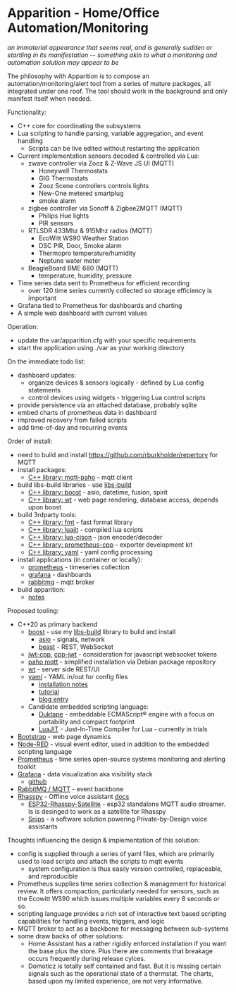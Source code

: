 # Apparition - Home/Office Automation/Monitoring

_an immaterial appearance that seems real, and is generally sudden or startling in its manifestation -- something akin to what a monitoring and automation solution may appear to be_

The philosophy with Apparition is to compose an automation/monitoring/alert tool from a series of mature packages, all integrated under one roof.  The tool should work in the background and only manifest itself when needed.

Functionality:
* C++ core for coordinating the subsystems
* Lua scripting to handle parsing, variable aggregation, and event handling
  * Scripts can be live edited without restarting the application
* Current implementation sensors decoded & controlled via Lua:
  * zwave controller via Zooz & Z-Wave JS UI (MQTT)
    * Honeywell Thermostats
    * GIG Thermostats
    * Zooz Scene controllers controls lights
    * New-One metered smartplug
    * smoke alarm
  * zigbee controller via Sonoff & Zigbee2MQTT (MQTT)
    * Philips Hue lights
    * PIR sensors
  * RTLSDR 433Mhz & 915Mhz radios (MQTT)
    * EcoWitt WS90 Weather Station
    * DSC PIR, Door, Smoke alarm
    * Thermopro temperature/humidity
    * Neptune water meter
  * BeagleBoard BME 680 (MQTT)
    * temperature, humidity, pressure
* Time series data sent to Prometheus for efficient recording
  * over 120 time series currently collected so storage efficiency is important
* Grafana tied to Prometheus for dashboards and charting
* A simple web dashboard with current values

Operation:
* update the var/apparition.cfg with your specific requirements
* start the application using ./var as your working directory

On the immediate todo list:
* dashboard updates:
  * organize devices & sensors logically - defined by Lua config statements
  * control devices using widgets - triggering Lua control scripts
* provide persistence via an attached database, probably sqlite
* embed charts of prometheus data in dashboard
* improved recovery from failed scripts
* add time-of-day and recurring events

Order of install:
* need to build and install https://github.com/rburkholder/repertory for MQTT
* install packages:
  * [C++ library: mqtt-paho](docs/mqtt-paho.md) - mqtt client
* build libs-build libraries - use [libs-build](https://github.com/rburkholder/libs-build)
  * [C++ library: boost](docs/boost.md) - asio, datetime, fusion, spirit
  * [C++ library: wt](docs/wt.md) - web page rendering, database access, depends upon boost
* build 3rdparty tools:
  * [C++ library: fmt](docs/fmt.md) - fast format library
  * [C++ library: luajit](docs/lua.md) - compiled lua scripts
  * [C++ library: lua-cjson](docs/lua.md) - json encoder/decoder
  * [C++ library: prometheus-cpp](docs/prometheus-cpp.md) - exporter development kit
  * [C++ library: yaml](docs/yaml-cpp.md) - yaml config processing
* install applications (in container or locally):
  * [prometheus](docs/prometheus.md) - timeseries collection
  * [grafana](docs/grafana.md) - dashboards
  * [rabbitmq](docs/rabbitmq) - mqtt broker
* build apparition:
  * [notes](docs/apparition.md)

Proposed tooling:
* C++20 as primary backend
  * [boost](https://www.boost.org/) - use my [libs-build](https://github.com/rburkholder/libs-build) library to bulid and install
    * [asio](https://www.boost.org/doc/libs/1_82_0/doc/html/boost_asio.html) - signals, network
    * [beast](https://www.boost.org/doc/libs/1_82_0/libs/beast/doc/html/index.html) - REST, WebSocket
  * [jwt-cpp](https://thalhammer.github.io/jwt-cpp/), [cpp-jwt](https://github.com/arun11299/cpp-jwt) - consideration for javascript websocket tokens
  * [paho mqtt](https://github.com/eclipse/paho.mqtt.c) - simplified installation via Debian package repository
  * [wt](https://www.webtoolkit.eu/wt) - server side REST/UI
  * [yaml](https://github.com/jbeder/yaml-cpp) - YAML in/out for config files
    * [installation notes](docs/yaml-cpp.md)
    * [tutorial](https://github.com/jbeder/yaml-cpp/wiki/Tutorial)
    * [blog entry](https://www.fatalerrors.org/a/c-read-and-write-yaml-configuration-file.html)
  * Candidate embedded scripting language:
    * [Duktape](https://duktape.org/guide.html) - embeddable ECMAScript® engine with a focus on portability and compact footprint
    * [LuaJIT](https://luajit.org/) - Just-In-Time Compiler for Lua - currently in trials
* [Bootstrap](https://getbootstrap.com/) - web page dynamics
* [Node-RED](https://nodered.org/) - visual event editor, used in addition to the embedded scripting language
* [Prometheus](https://prometheus.io/docs/introduction/overview/) - time series open-source systems monitoring and alerting toolkit
* [Grafana](https://grafana.com/) - data visualization aka visibility stack
  * [github](https://github.com/grafana/grafana)
* [RabbitMQ / MQTT](https://www.rabbitmq.com/mqtt.html) - event backbone
* [Rhasspy](https://github.com/rhasspy) - Offline voice assistant [docs](https://rhasspy.readthedocs.io/en/latest/)
  * [ESP32-Rhasspy-Satellite](https://github.com/Romkabouter/ESP32-Rhasspy-Satellite) - esp32 standalone MQTT audio streamer. Is is desinged to work as a satellite for Rhasspy
  * [Snips](https://docs.snips.ai/) - a software solution powering Private-by-Design voice assistants

Thoughts influencing the design & implementation of this solution:

* config is supplied through a series of yaml files, which are primarily used to load scripts and attach the scripts to mqtt events
  * system configuration is thus easily version controlled, replaceable, and reproducible
* Prometheus supplies time series collection & management for historical review.  It offers compaction, particularly needed for sensors, such as the Ecowitt WS90 which issues multiple variables every 8 seconds or so.
* scripting language provides a rich set of interactive text based scripting capabilities for handling events, triggers, and logic
* MQTT broker to act as a backbone for messaging between sub-systems
* some draw backs of other solutions:
  * Home Assistant has a rather rigidily enforced installation if you want the base plus the store.  Plus there are comments that breakage occurs frequently during release cylces.
  * Domoticz is totally self contained and fast.  But it is missing certain signals such as the operational state of a thermstat.  The charts, based upon my limited experience, are not very informative.

